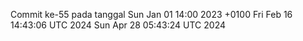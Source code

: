 Commit ke-55 pada tanggal Sun Jan 01 14:00 2023 +0100
Fri Feb 16 14:43:06 UTC 2024
Sun Apr 28 05:43:24 UTC 2024
